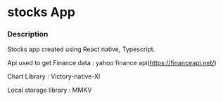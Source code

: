 # stocks App

### Description
Stocks app created using React native, Typescript.

Api used to get Finance data : yahoo finance api(https://financeapi.net/)

Chart Library : Victory-native-Xl

Local storage library : MMKV

